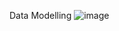 Data Modelling
![image](https://github.com/user-attachments/assets/6549e1b7-2a5c-4a08-9fc0-8b0f97473230)

